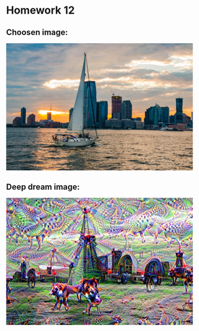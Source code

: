# Homework 12


## Choosen image:

![img](https://github.com/vicaleram/DSPS_VRamirez/blob/master/HW12/IMAGEHW12.JPG)

## Deep dream image:

![img](https://github.com/vicaleram/DSPS_VRamirez/blob/master/HW12/deepdream.jpg)
